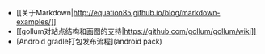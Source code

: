 <!-- --- title:Li的文章 -->

* [[关于Markdown|http://equation85.github.io/blog/markdown-examples/]]
* [[gollum对站点结构和画图的支持|https://github.com/gollum/gollum/wiki]]
* [Android gradle打包发布流程](android pack)
